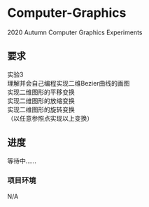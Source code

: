 # Computer-Graphics
2020 Autumn Computer Graphics Experiments
## 要求
实验3 <br />
理解并会自己编程实现二维Bezier曲线的画图 <br />
实现二维图形的平移变换 <br />
实现二维图形的放缩变换 <br />
实现二维图形的旋转变换 <br />
（以任意参照点实现以上变换） <br />

## 进度
等待中……

### 项目环境
N/A
